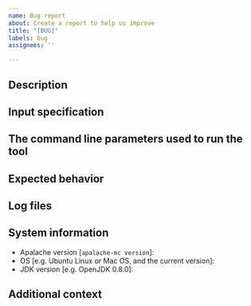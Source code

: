 ```yaml
---
name: Bug report
about: Create a report to help us improve
title: "[BUG]"
labels: bug
assignees: ''

---
```


<!-- Thank you for filing a report! Please ensure you have filled out all -->
<!-- sections, as it help us to address the problem effectively. -->

## Description

<!-- A clear and concise description of what the bug is. If you report an
    exception with a stack trace, no bug explanation is needed. -->

## Input specification

 <!-- If it is OK to share your spec on github, please attach it (you can
      attach zip files on github).

      If possible, please provide a [MWE](https://en.wikipedia.org/wiki/Minimal_working_example),
      rather than a full-featured spec. -->

## The command line parameters used to run the tool

<!-- E.g. --init=Init --inv=Inv -->

## Expected behavior

<!-- What did you expect to see? -->

## Log files

<!-- If possible, attach of include the contents `detailed.log` and the tools
     output on the command line. -->

## System information

- Apalache version [`apalache-mc version`]:
- OS [e.g. Ubuntu Linux or Mac OS, and the current version]:
- JDK version [e.g. OpenJDK 0.8.0]:

## Additional context

<!-- Add any other context about the problem here. -->
